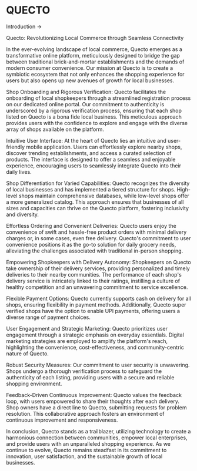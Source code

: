 # QUECTO

Introduction ->

Quecto: Revolutionizing Local Commerce through Seamless Connectivity

In the ever-evolving landscape of local commerce, Quecto emerges as a transformative online platform, meticulously designed to bridge the gap between traditional brick-and-mortar establishments and the demands of modern consumer convenience. Our mission at Quecto is to create a symbiotic ecosystem that not only enhances the shopping experience for users but also opens up new avenues of growth for local businesses.

Shop Onboarding and Rigorous Verification: Quecto facilitates the onboarding of local shopkeepers through a streamlined registration process on our dedicated online portal. Our commitment to authenticity is underscored by a rigorous verification process, ensuring that each shop listed on Quecto is a bona fide local business. This meticulous approach provides users with the confidence to explore and engage with the diverse array of shops available on the platform.

Intuitive User Interface: At the heart of Quecto lies an intuitive and user-friendly mobile application. Users can effortlessly explore nearby shops, discover trending establishments, and access a curated selection of products. The interface is designed to offer a seamless and enjoyable experience, encouraging users to seamlessly integrate Quecto into their daily lives.

Shop Differentiation for Varied Capabilities: Quecto recognizes the diversity of local businesses and has implemented a tiered structure for shops. High-level shops maintain comprehensive databases, while low-level shops offer a more generalized catalog. This approach ensures that businesses of all sizes and capacities can thrive on the Quecto platform, fostering inclusivity and diversity.

Effortless Ordering and Convenient Deliveries: Quecto users enjoy the convenience of swift and hassle-free product orders with minimal delivery charges or, in some cases, even free delivery. Quecto's commitment to user convenience positions it as the go-to solution for daily grocery needs, alleviating the challenges associated with traditional in-person shopping.

Empowering Shopkeepers with Delivery Autonomy: Shopkeepers on Quecto take ownership of their delivery services, providing personalized and timely deliveries to their nearby communities. The performance of each shop's delivery service is intricately linked to their ratings, instilling a culture of healthy competition and an unwavering commitment to service excellence.

Flexible Payment Options: Quecto currently supports cash on delivery for all shops, ensuring flexibility in payment methods. Additionally, Quecto super verified shops have the option to enable UPI payments, offering users a diverse range of payment choices.

User Engagement and Strategic Marketing: Quecto prioritizes user engagement through a strategic emphasis on everyday essentials. Digital marketing strategies are employed to amplify the platform's reach, highlighting the convenience, cost-effectiveness, and community-centric nature of Quecto.

Robust Security Measures: Our commitment to user security is unwavering. Shops undergo a thorough verification process to safeguard the authenticity of each listing, providing users with a secure and reliable shopping environment.

Feedback-Driven Continuous Improvement: Quecto values the feedback loop, with users empowered to share their thoughts after each delivery. Shop owners have a direct line to Quecto, submitting requests for problem resolution. This collaborative approach fosters an environment of continuous improvement and responsiveness.

In conclusion, Quecto stands as a trailblazer, utilizing technology to create a harmonious connection between communities, empower local enterprises, and provide users with an unparalleled shopping experience. As we continue to evolve, Quecto remains steadfast in its commitment to innovation, user satisfaction, and the sustainable growth of local businesses.
